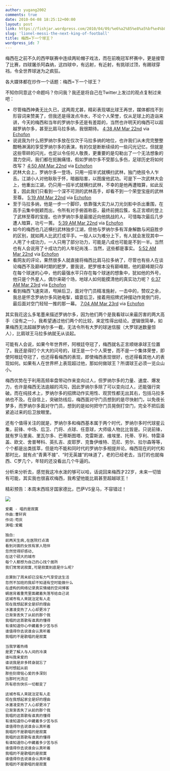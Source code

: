 ```yaml
---
author: yugang2002
comments: true
date: 2010-04-08 18:25:12+00:00
layout: post
link: https://fishjar.wordpress.com/2010/04/09/%e6%a2%85%e8%a5%bf%e4%b8%8b%e4%b8%80%e4%b8%aa%e7%90%83%e7%8e%8b%ef%bc%9f/
slug: 'lionel-messi-the-next-king-of-football'
title: 梅西=下一个球王？
wordpress_id: 7
---
```


梅西在之前不久的西甲联赛中连续两轮帽子戏法，而在前晚冠军杯赛中，更是接管了比赛，四球屠杀阿森纳，这四球中，有远射，有近射，有挑球过顶，有踢球穿裆，令全世界球迷为之疯狂。

各大媒体都在炒作一个话题：梅西=下一个球王？

不知你同意这个命题吗？你问我？我还是将自己在Twitter上发过的观点复制过来吧：

  * 尽管梅西神勇无比久已，这两周尤甚，精彩表现堪比球王再世，媒体都找不到形容词来赞美了，但我还是得泼点冷水，不论个人荣誉，仅从足球上的造诣来讲，今天的梅西和当年的罗纳尔多还是有差距的，当然也许明天的梅西可以超越罗纳尔多，甚至比肩马拉多纳，我很期待。 [4:38 AM Mar 22nd](http://twitter.com/fishjar/status/10869707921) via [Echofon](http://echofon.com/)  
  * 说说我为什么把罗纳尔多放在仅次于马拉多纳的地位，也许我们从未完完整整酣畅淋漓的享受罗纳尔多的表演，有的仅是断断续续的一些闪光记忆，但就是这些零碎的闪光，也足以令任何人敬畏，更重要的是勾勒出了一个无法想象的潜力空间，我们都在扼腕痛惜，假如罗纳尔多不受那么多伤，足球历史将如何改写？ [4:50 AM Mar 22nd](http://twitter.com/fishjar/status/10870143572) via [Echofon](http://echofon.com/)  
  * 武林大会上，罗纳尔多一登场，只用一招半式就横扫武林，独门绝技令人乍舌。江湖小人对他耿耿于怀，暗器陷害，以图废他武功。可是下一次武林大会上，他重出江湖，仍只用一招半式就横扫武林，不幸的是他再遭暗算，如此反复，因此我们只看到一个深不可测的武林高手，却看不到一个荣登宝座的武林至尊。 [5:19 AM Mar 22nd](http://twitter.com/fishjar/status/10871265879) via [Echofon](http://echofon.com/)  
  * 至于马拉多纳，他是一步一个脚印，依靠强大实力从刀光剑影中杀出重围，在高手云集中脱颖而出，令所有对手俯首称臣，最终前拥后簇，名正言顺的登上了武林至尊的宝座。也许罗纳尔多是最接近向他挑战的人，可惜每次最后几步遭人暗算，功亏一篑。 [5:39 AM Mar 22nd](http://twitter.com/fishjar/status/10872059033) via [Echofon](http://echofon.com/)  
  * 如今的梅西也几近横扫武林独步江湖，但他与罗纳尔多有浑身解数与闲庭胜步的区别，就如两人比武打成平手。一般人以为难分上下，有人就会发现其中一人用了十成功力，一人只用了部分功力，可能是八成也可能是不到一半。当然也有人会说用了十成功力的人年纪尚浅... 当然，这些都是事实。 [5:52 AM Mar 22nd](http://twitter.com/fishjar/status/10872626159) via [Echofon](http://echofon.com/)  
  * 看网友的评论，果然很多人就直接将梅西比肩马拉多纳了，尽管也有些人在谈论梅西不及巅峰时期的肥罗，要我说，肥罗根本没有巅峰期，他的巅峰期只存在每个球迷的心中，他的最强水平只存在每个球迷的想象中，犹如他的外号，他只是个外星人，偶尔来砸个场，地球人如何能摸清他的真实功力呢？ [6:37 AM Mar 23rd](http://twitter.com/fishjar/status/10928000058) via [Echofon](http://echofon.com/)  
  * 看到梅西飞速突进，甩掉后卫，面对守门员精准施射，一击中的，赞叹之余，我总是怀念罗纳尔多风驰电掣，嬉耍后卫，接着用招牌式钟摆动作晃倒门将，最后面对空门轻轻一推的那一幕。 [7:04 AM Mar 23rd](http://twitter.com/fishjar/status/10929249295) via [Echofon](http://echofon.com/)

其实我花这么多笔墨来描述罗纳尔多，因为他们两个是我看球以来最厉害的两大高手（没有之一），我希望通过他们两个的比较，来定性得出结论。逻辑很简单，如果梅西无法超越罗纳尔多一截，无法令所有大罗的球迷信服（大罗球迷数量惊人），比肩球王马拉多纳就无从谈起。

可能有人会说，如果今年世界杯，阿根廷夺冠了，梅西就名正言顺继承球王位置了。我还是得打个大大的问号的，球王是一个个人荣誉，而不是一个集体荣誉，即使阿根廷夺冠了，也还得看梅西的表现，即使梅西表现很好，也还得看其他人的表现如何。如果有人在世界杯上表现超过他，那如何做球王？所谓球王必须一览众山小。

梅西优势在于利用高频率盘带动作来变向过人，但罗纳尔多的力量、速度、爆发力，也许是梅西无法逾越的鸿沟，因此罗纳尔多除了可以变向过人，还能强行突破。而在纯技术上，罗纳尔多的招牌动作实用性、观赏性都无出其右，包括马拉多纳也不及。在自信上，突破防线后，梅西面对守门员想到的是尽快射门，以免夜长梦多，而罗纳尔多面对守门员，想到的是如何把守门员晃倒打空门，完全不把后面紧追过来的后卫放眼里。

还有个值得关注的就是，罗纳尔多和梅西基本属于两个时代，罗纳尔多时代球星云集，前锋、中场、后卫、门将、点球、任意球，大师级人物比比皆是。只说前锋，就有罗马里奥、里瓦尔多、巴蒂斯图塔、克雷斯波、维埃里、托蒂、亨利、特雷泽盖、欧文、舍普琴科、英扎吉、皮耶罗、克鲁伊维特、范尼、劳尔、拉尔森等等，个个都是出类拔萃，但是均不能和同时代的罗纳尔多相提并论。梅西现在的时代和那时比，就有点“青黄不接”、“时无英雄”的味道了，老的已经老去，当打的也就梅西、C罗几个，年轻的还没看出几个牛逼的。

分析来分析去，感觉我这冷水泼的够可以哈，话说回来梅西才22岁，未来一切皆有可能，其实我也很喜欢梅西，我希望他能比肩甚至超越球王！

精彩预告：本周末西班牙国家德比，巴萨VS皇马，不容错过！

![](http://fishjar.files.wordpress.com/2010/04/89eca0de42a80f350f5d620eadb96888.jpg?w=300)
    
    爱戴 - 唱的是寂寞
    作曲:曹轩宾
    作词:苟庆
    演唱:爱戴
    
    独白:
    前两天生病,在医院打点滴
    看到对面的女孩有家人陪伴
    忽然觉得好感动,
    在这个硕大的城市
    每个人都想为自己的心找个居所
    我们常常说寂寞,可是寂寞到底是什么呢?
    
    总算到了周末却已没有力气享受这生活
    忽然不加班的我却不知道有空时能做什么
    在虚构的网络记录真实情绪的空间博客
    蜗居背着重壳里面藏着失落写给自己说
    这城市有人来就注定有人走
    现在我想起家全是好的理由
    冰激凌变热了人心却更冷了
    已渐渐丢失了从前的那个我
    我唱的这首歌有谁真的懂得
    有谁知道你心中藏着多少苦与乐
    谁值得你去说谁会认真听着
    我唱的不是歌唱的是寂寞
    
    当我学着热络
    是更了解人与人间的冷漠
    谁叫我亲爱的
    谁说我是非多转身就忘了
    有时想起从前
    那些刻骨铭心爱的多深刻
    当那时光流过
    所有悲伤快乐一切都变了
    
    这城市有人来就注定有人走
    现在我想起家全是好的理由
    冰激凌变热了人心却更冷了
    已渐渐丢失了从前的那个我
    我唱的这首歌有谁真的懂得
    有谁知道你心中藏着多少苦与乐
    谁值得你去说谁会认真听着
    我唱的不是歌唱的是寂寞
    我唱的这首歌有谁真的懂得
    有谁知道你心中藏着多少苦与乐
    谁值得你去说谁会认真听着
    我唱的不是歌唱的是寂寞
    谁值得你去说谁会认真听着
    我唱的不是歌唱的是寂寞

 
